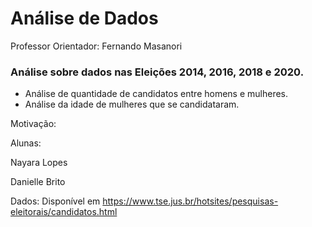 # Análise de Dados


Professor Orientador: Fernando Masanori
### Análise sobre dados nas Eleições 2014, 2016, 2018 e 2020.
* Análise de quantidade de candidatos entre homens e mulheres.
* Análise da idade de mulheres que se candidataram.

Motivação:


Alunas:

Nayara Lopes

Danielle Brito 


Dados:
Disponível em https://www.tse.jus.br/hotsites/pesquisas-eleitorais/candidatos.html
